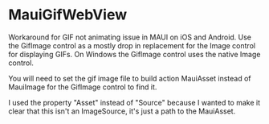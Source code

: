 # MauiGifWebView
Workaround for GIF not animating issue in MAUI on iOS and Android. Use the GifImage control as a mostly drop in replacement for the Image control for displaying GIFs. On Windows the GifImage control uses the native Image control.

You will need to set the gif image file to build action MauiAsset instead of MauiImage for the GifImage control to find it.

I used the property "Asset" instead of "Source" because I wanted to make it clear that this isn't an ImageSource, it's just a path to the MauiAsset. 
